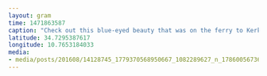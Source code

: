 ```yaml
---
layout: gram
time: 1471863587
caption: "Check out this blue-eyed beauty that was on the ferry to Kerkannah. And such a cute little cat basket!"
latitude: 34.7295387617
longitude: 10.7653184033
media:
- media/posts/201608/14128745_1779370568950667_1082289627_n_17860056736058775.jpg
---
```

